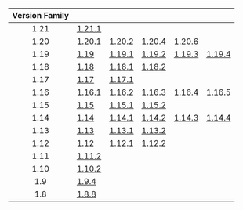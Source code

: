 | Version Family | | | | | |
|:---:|---|---|---|---|---|
| 1.21 | [1.21.1](https://github.com/BaldGang/spigot-build/releases/download/20241010/spigot-1.21.1.jar) | | | | |
| 1.20 | [1.20.1](https://github.com/BaldGang/spigot-build/releases/download/20241010/spigot-1.20.1.jar) | [1.20.2](https://github.com/BaldGang/spigot-build/releases/download/20241010/spigot-1.20.2.jar) | [1.20.4](https://github.com/BaldGang/spigot-build/releases/download/20241010/spigot-1.20.4.jar) | [1.20.6](https://github.com/BaldGang/spigot-build/releases/download/20241010/spigot-1.20.6.jar) | |
| 1.19 | [1.19](https://github.com/BaldGang/spigot-build/releases/download/20241010/spigot-1.19.jar) | [1.19.1](https://github.com/BaldGang/spigot-build/releases/download/20241010/spigot-1.19.1.jar) | [1.19.2](https://github.com/BaldGang/spigot-build/releases/download/20241010/spigot-1.19.2.jar) | [1.19.3](https://github.com/BaldGang/spigot-build/releases/download/20241010/spigot-1.19.3.jar) | [1.19.4](https://github.com/BaldGang/spigot-build/releases/download/20241010/spigot-1.19.4.jar) |
| 1.18 | [1.18](https://github.com/BaldGang/spigot-build/releases/download/20241010/spigot-1.18.jar) | [1.18.1](https://github.com/BaldGang/spigot-build/releases/download/20241010/spigot-1.18.1.jar) | [1.18.2](https://github.com/BaldGang/spigot-build/releases/download/20241010/spigot-1.18.2.jar) | | |
| 1.17 | [1.17](https://github.com/BaldGang/spigot-build/releases/download/20241010/spigot-1.17.jar) | [1.17.1](https://github.com/BaldGang/spigot-build/releases/download/20241010/spigot-1.17.1.jar) | | | |
| 1.16 | [1.16.1](https://github.com/BaldGang/spigot-build/releases/download/20241010/spigot-1.16.1.jar) | [1.16.2](https://github.com/BaldGang/spigot-build/releases/download/20241010/spigot-1.16.2.jar) | [1.16.3](https://github.com/BaldGang/spigot-build/releases/download/20241010/spigot-1.16.3.jar) | [1.16.4](https://github.com/BaldGang/spigot-build/releases/download/20241010/spigot-1.16.4.jar) | [1.16.5](https://github.com/BaldGang/spigot-build/releases/download/20241010/spigot-1.16.5.jar) |
| 1.15 | [1.15](https://github.com/BaldGang/spigot-build/releases/download/20241010/spigot-1.15.jar) | [1.15.1](https://github.com/BaldGang/spigot-build/releases/download/20241010/spigot-1.15.1.jar) | [1.15.2](https://github.com/BaldGang/spigot-build/releases/download/20241010/spigot-1.15.2.jar) | | |
| 1.14 | [1.14](https://github.com/BaldGang/spigot-build/releases/download/20241010/spigot-1.14.jar) | [1.14.1](https://github.com/BaldGang/spigot-build/releases/download/20241010/spigot-1.14.1.jar) | [1.14.2](https://github.com/BaldGang/spigot-build/releases/download/20241010/spigot-1.14.2.jar) | [1.14.3](https://github.com/BaldGang/spigot-build/releases/download/20241010/spigot-1.14.3.jar) | [1.14.4](https://github.com/BaldGang/spigot-build/releases/download/20241010/spigot-1.14.4.jar) |
| 1.13 | [1.13](https://github.com/BaldGang/spigot-build/releases/download/20241010/spigot-1.13.jar) | [1.13.1](https://github.com/BaldGang/spigot-build/releases/download/20241010/spigot-1.13.1.jar) | [1.13.2](https://github.com/BaldGang/spigot-build/releases/download/20241010/spigot-1.13.2.jar) | | |
| 1.12 | [1.12](https://github.com/BaldGang/spigot-build/releases/download/20241010/spigot-1.12.jar) | [1.12.1](https://github.com/BaldGang/spigot-build/releases/download/20241010/spigot-1.12.1.jar) | [1.12.2](https://github.com/BaldGang/spigot-build/releases/download/20241010/spigot-1.12.2.jar) | | |
| 1.11 | [1.11.2](https://github.com/BaldGang/spigot-build/releases/download/20241010/spigot-1.11.2.jar) | | | | |
| 1.10 | [1.10.2](https://github.com/BaldGang/spigot-build/releases/download/20241010/spigot-1.10.2.jar) | | | | |
| 1.9 | [1.9.4](https://github.com/BaldGang/spigot-build/releases/download/20241010/spigot-1.9.4.jar) | | | | |
| 1.8 | [1.8.8](https://github.com/BaldGang/spigot-build/releases/download/20241010/spigot-1.8.8.jar) | | | | |
